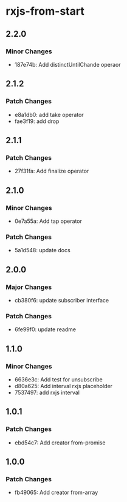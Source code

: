 # rxjs-from-start

## 2.2.0

### Minor Changes

- 187e74b: Add distinctUntilChande operaor

## 2.1.2

### Patch Changes

- e8a1db0: add take operator
- fae3f19: add drop

## 2.1.1

### Patch Changes

- 27f31fa: Add finalize operator

## 2.1.0

### Minor Changes

- 0e7a55a: Add tap operator

### Patch Changes

- 5a1d548: update docs

## 2.0.0

### Major Changes

- cb380f6: update subscriber interface

### Patch Changes

- 6fe99f0: update readme

## 1.1.0

### Minor Changes

- 6636e3c: Add test for unsubscribe
- d80a625: Add interval rxjs placeholder
- 7537497: add rxjs interval

## 1.0.1

### Patch Changes

- ebd54c7: Add creator from-promise

## 1.0.0

### Patch Changes

- fb49065: Add creator from-array
